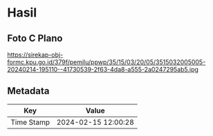 # Hasil

## Foto C Plano

https://sirekap-obj-formc.kpu.go.id/379f/pemilu/ppwp/35/15/03/20/05/3515032005005-20240214-195110--41730539-2f63-4da8-a555-2a0247295ab5.jpg


## Metadata

| Key        | Value               |
| ---------- | ------------------- |
| Time Stamp | 2024-02-15 12:00:28 |



